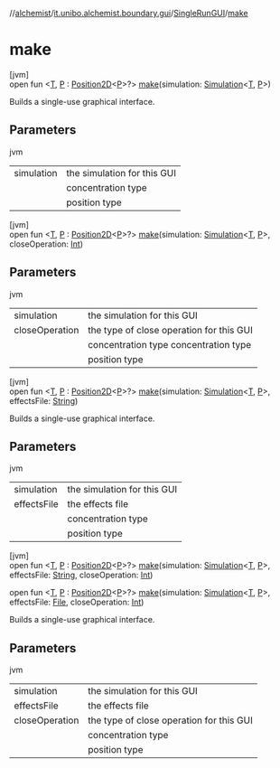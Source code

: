 //[alchemist](../../../index.md)/[it.unibo.alchemist.boundary.gui](../index.md)/[SingleRunGUI](index.md)/[make](make.md)

# make

[jvm]\
open fun <[T](make.md), [P](make.md) : [Position2D](../../it.unibo.alchemist.model.interfaces/-position2-d/index.md)<[P](../../it.unibo.alchemist.boundary.wormhole.implementation/-wormhole-swing/index.md)>?> [make](make.md)(simulation: [Simulation](../../it.unibo.alchemist.core.interfaces/-simulation/index.md)<[T](../../it.unibo.alchemist.boundary.monitors/-molecule-injector-g-u-i/index.md), [P](../../it.unibo.alchemist.boundary.wormhole.implementation/-wormhole-swing/index.md)>)

Builds a single-use graphical interface.

## Parameters

jvm

| | |
|---|---|
| simulation | the simulation for this GUI |
| <T> | concentration type |
| <P> | position type |

[jvm]\
open fun <[T](make.md), [P](make.md) : [Position2D](../../it.unibo.alchemist.model.interfaces/-position2-d/index.md)<[P](../../it.unibo.alchemist.boundary.wormhole.implementation/-wormhole-swing/index.md)>?> [make](make.md)(simulation: [Simulation](../../it.unibo.alchemist.core.interfaces/-simulation/index.md)<[T](../../it.unibo.alchemist.boundary.monitors/-molecule-injector-g-u-i/index.md), [P](../../it.unibo.alchemist.boundary.wormhole.implementation/-wormhole-swing/index.md)>, closeOperation: [Int](https://kotlinlang.org/api/latest/jvm/stdlib/kotlin/-int/index.html))

## Parameters

jvm

| | |
|---|---|
| simulation | the simulation for this GUI |
| closeOperation | the type of close operation for this GUI |
| <T> | concentration type concentration type |
| <P> | position type |

[jvm]\
open fun <[T](make.md), [P](make.md) : [Position2D](../../it.unibo.alchemist.model.interfaces/-position2-d/index.md)<[P](../../it.unibo.alchemist.boundary.wormhole.implementation/-wormhole-swing/index.md)>?> [make](make.md)(simulation: [Simulation](../../it.unibo.alchemist.core.interfaces/-simulation/index.md)<[T](../../it.unibo.alchemist.boundary.monitors/-molecule-injector-g-u-i/index.md), [P](../../it.unibo.alchemist.boundary.wormhole.implementation/-wormhole-swing/index.md)>, effectsFile: [String](https://docs.oracle.com/javase/8/docs/api/java/lang/String.html))

Builds a single-use graphical interface.

## Parameters

jvm

| | |
|---|---|
| simulation | the simulation for this GUI |
| effectsFile | the effects file |
| <T> | concentration type |
| <P> | position type |

[jvm]\
open fun <[T](make.md), [P](make.md) : [Position2D](../../it.unibo.alchemist.model.interfaces/-position2-d/index.md)<[P](../../it.unibo.alchemist.boundary.wormhole.implementation/-wormhole-swing/index.md)>?> [make](make.md)(simulation: [Simulation](../../it.unibo.alchemist.core.interfaces/-simulation/index.md)<[T](../../it.unibo.alchemist.boundary.monitors/-molecule-injector-g-u-i/index.md), [P](../../it.unibo.alchemist.boundary.wormhole.implementation/-wormhole-swing/index.md)>, effectsFile: [String](https://docs.oracle.com/javase/8/docs/api/java/lang/String.html), closeOperation: [Int](https://kotlinlang.org/api/latest/jvm/stdlib/kotlin/-int/index.html))

open fun <[T](make.md), [P](make.md) : [Position2D](../../it.unibo.alchemist.model.interfaces/-position2-d/index.md)<[P](../../it.unibo.alchemist.boundary.wormhole.implementation/-wormhole-swing/index.md)>?> [make](make.md)(simulation: [Simulation](../../it.unibo.alchemist.core.interfaces/-simulation/index.md)<[T](../../it.unibo.alchemist.boundary.monitors/-molecule-injector-g-u-i/index.md), [P](../../it.unibo.alchemist.boundary.wormhole.implementation/-wormhole-swing/index.md)>, effectsFile: [File](https://docs.oracle.com/javase/8/docs/api/java/io/File.html), closeOperation: [Int](https://kotlinlang.org/api/latest/jvm/stdlib/kotlin/-int/index.html))

Builds a single-use graphical interface.

## Parameters

jvm

| | |
|---|---|
| simulation | the simulation for this GUI |
| effectsFile | the effects file |
| closeOperation | the type of close operation for this GUI |
| <T> | concentration type |
| <P> | position type |
